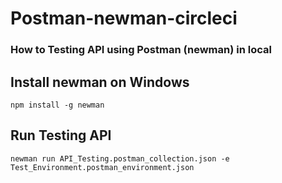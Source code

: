 # Postman-newman-circleci


### How to Testing API using Postman (newman) in local

## Install newman on Windows
```
npm install -g newman
```

## Run Testing API
```
newman run API_Testing.postman_collection.json -e Test_Environment.postman_environment.json
```
